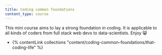 ```yaml
---
title: Coding common foundations
content_type: course
---
```


This mini course aims to lay a strong foundation in coding. It is applicable to all kinds of coders from full stack web devs to data-scientists. Enjoy 😸

- {% contentLink collections "content/coding-common-foundations/that-coding-life" %}
